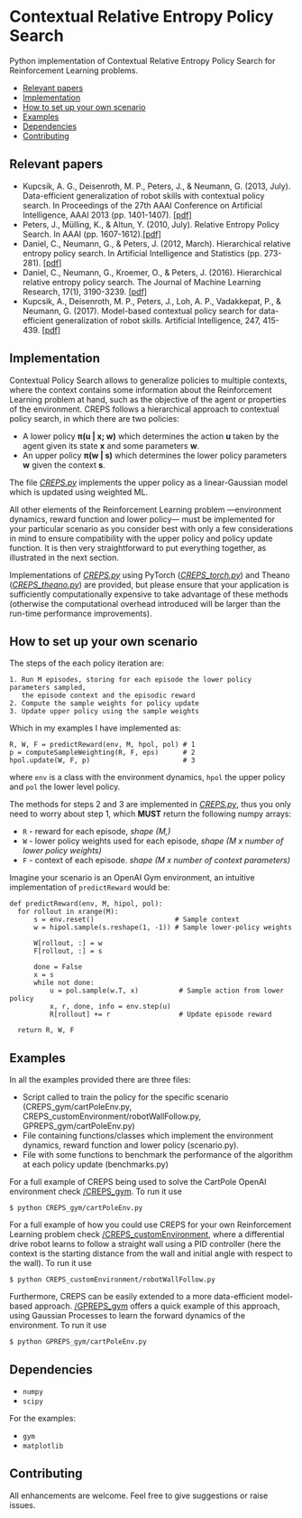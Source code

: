 # Contextual Relative Entropy Policy Search

Python implementation of Contextual Relative Entropy Policy Search for Reinforcement Learning problems.

- [Relevant papers](#relevant-papers)
- [Implementation](#implementation)
- [How to set up your own scenario](#how-to-set-up-your-own-scenario)
- [Examples](#examples)
- [Dependencies](#dependencies)
- [Contributing](#contributing)

## Relevant papers
 * Kupcsik, A. G., Deisenroth, M. P., Peters, J., & Neumann, G. (2013, July). Data-efficient generalization of robot skills with contextual policy search. In Proceedings of the 27th AAAI Conference on Artificial Intelligence, AAAI 2013 (pp. 1401-1407). [[pdf]](https://www.aaai.org/ocs/index.php/AAAI/AAAI13/paper/viewFile/6322/6842)
 * Peters, J., Mülling, K., & Altun, Y. (2010, July). Relative Entropy Policy Search. In AAAI (pp. 1607-1612).[[pdf]](http://www.aaai.org/ocs/index.php/AAAI/AAAI10/paper/viewFile/1851/2264)
 * Daniel, C., Neumann, G., & Peters, J. (2012, March). Hierarchical relative entropy policy search. In Artificial Intelligence and Statistics (pp. 273-281). [[pdf]](http://www.jmlr.org/proceedings/papers/v22/daniel12/daniel12.pdf)
 * Daniel, C., Neumann, G., Kroemer, O., & Peters, J. (2016). Hierarchical relative entropy policy search. The Journal of Machine Learning Research, 17(1), 3190-3239. [[pdf]](http://www.jmlr.org/papers/volume17/15-188/15-188.pdf)
 * Kupcsik, A., Deisenroth, M. P., Peters, J., Loh, A. P., Vadakkepat, P., & Neumann, G. (2017). Model-based contextual policy search for data-efficient generalization of robot skills. Artificial Intelligence, 247, 415-439. [[pdf]](http://eprints.lincoln.ac.uk/25774/1/Kupcsik_AIJ_2015.pdf)

## Implementation

Contextual Policy Search allows to generalize policies to multiple contexts, where the context contains some information about the Reinforcement Learning problem at hand, such as the objective of the agent or properties of the environment. CREPS follows a hierarchical approach to contextual policy search, in which there are two policies:
 * A lower policy __&pi;(u | x; w)__ which determines the action __u__ taken by the agent given its state __x__ and some parameters __w__.
 * An upper policy __&pi;(w | s)__  which determines the lower policy parameters __w__ given the context __s__.

The file [*CREPS.py*](CREPS.py) implements the upper policy as a linear-Gaussian model which is updated using weighted ML.

All other elements of the Reinforcement Learning problem &mdash;environment dynamics, reward function and lower policy&mdash; must be implemented for your particular scenario as you consider best with only a few considerations in mind to ensure compatibility with the upper policy and policy update function. It is then very straightforward to put everything together, as illustrated in the next section.

Implementations of [*CREPS.py*](CREPS.py) using PyTorch ([*CREPS_torch.py*](CREPS_torch.py)) and Theano ([*CREPS_theano.py*](CREPS_theano.py)) are provided, but please ensure that your application is sufficiently computationally expensive to take advantage of these methods (otherwise the computational overhead introduced will be larger than the run-time performance improvements).

## How to set up your own scenario

The steps of the each policy iteration are:

```
1. Run M episodes, storing for each episode the lower policy parameters sampled,
   the episode context and the episodic reward
2. Compute the sample weights for policy update
3. Update upper policy using the sample weights
```

Which in my examples I have implemented as:

```
R, W, F = predictReward(env, M, hpol, pol) # 1
p = computeSampleWeighting(R, F, eps)      # 2
hpol.update(W, F, p)                       # 3
```
where ``env`` is a class with the environment dynamics, ``hpol`` the upper policy and ``pol`` the lower level policy.

The methods for steps 2 and 3 are implemented in [*CREPS.py*](CREPS.py), thus you only need to worry about step 1, which __MUST__ return the following numpy arrays:
 * ``R`` - reward for each episode, *shape (M,)*
 * ``W`` - lower policy weights used for each episode, *shape (M x number of lower policy weights)*
 * ``F`` - context of each episode. *shape (M x number of context parameters)*

Imagine your scenario is an OpenAI Gym environment, an intuitive implementation of ``predictReward`` would be:

```
def predictReward(env, M, hipol, pol):
  for rollout in xrange(M):
      s = env.reset()                    # Sample context
      w = hipol.sample(s.reshape(1, -1)) # Sample lower-policy weights

      W[rollout, :] = w
      F[rollout, :] = s

      done = False
      x = s
      while not done:
          u = pol.sample(w.T, x)          # Sample action from lower policy
          x, r, done, info = env.step(u)
          R[rollout] += r                 # Update episode reward

  return R, W, F
  ```

## Examples

In all the examples provided there are three files:
 * Script called to train the policy for the specific scenario (CREPS_gym/cartPoleEnv.py, CREPS_customEnvironment/robotWallFollow.py, GPREPS_gym/cartPoleEnv.py)
 * File containing functions/classes which implement the environment dynamics, reward function and lower policy (scenario.py).
 * File with some functions to benchmark the performance of the algorithm at each policy update (benchmarks.py)

For a full example of CREPS being used to solve the CartPole OpenAI environment check [/CREPS_gym](/CREPS_gym). To run it use
```
$ python CREPS_gym/cartPoleEnv.py
```

For a full example of how you could use CREPS for your own Reinforcement Learning problem check [/CREPS_customEnvironment](/CREPS_customEnvironment), where a differential drive robot learns to follow a straight wall using a PID controller (here the context is the starting distance from the wall and initial angle with respect to the wall). To run it use
```
$ python CREPS_customEnvironment/robotWallFollow.py
```

Furthermore, CREPS can be easily extended to a more data-efficient model-based approach. [/GPREPS_gym](/GPREPS_gym) offers a quick example of this approach, using Gaussian Processes to learn the forward dynamics of the environment. To run it use
```
$ python GPREPS_gym/cartPoleEnv.py
```


## Dependencies
 * ``numpy``
 * ``scipy``


 For the examples:
 * ```gym```
 * ```matplotlib```

## Contributing

All enhancements are welcome. Feel free to give suggestions or raise issues.
